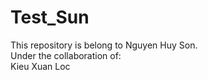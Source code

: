 # Test_Sun
This repository is belong to Nguyen Huy Son. </br>
Under the collaboration of: </br> Kieu Xuan Loc 
